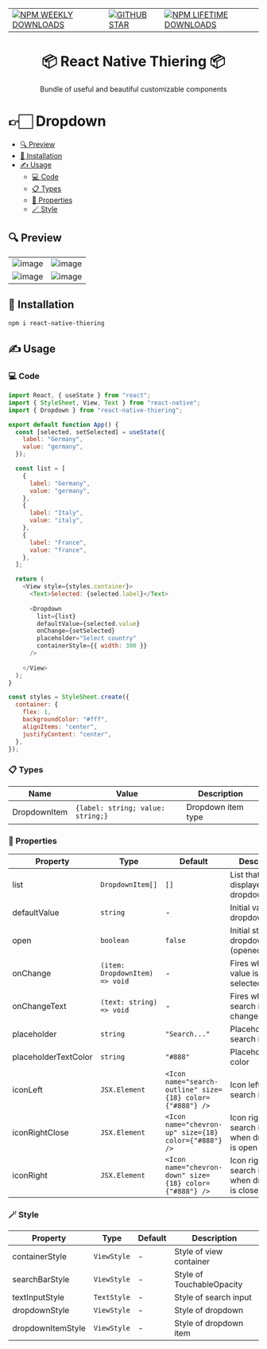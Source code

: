 
|   |   |   | 
|---|---|---|
| <a href="https://www.npmjs.com/package/react-native-thiering">![NPM WEEKLY DOWNLOADS](https://img.shields.io/npm/dw/react-native-thiering?color=%232CA215&label=WEEKLY%20DOWNLOADS&style=for-the-badge)</a> | <a href="https://github.com/noah4ever/react-native-thiering/stargazers">![GITHUB STAR](https://img.shields.io/github/stars/noah4ever/react-native-thiering?label=Give%20Us%20A%20Star&style=for-the-badge)</a> | <a href="https://www.npmjs.com/package/react-native-thiering">![NPM LIFETIME DOWNLOADS](https://img.shields.io/npm/dt/react-native-thiering?color=%232CA215&style=for-the-badge)</a> | 


<h1 align="center"> 📦 React Native Thiering 📦</h1>
<p align="center">Bundle of useful and beautiful customizable components</p>

# 👉🏻 Dropdown
- [🔍 Preview](#-preview)
- [💾 Installation](#-installation)
- [✍ Usage](#-usage)
  * [💻 Code](#-code)
  * [📋 Types](#-types)
  * [🎯 Properties](#-properties)
  * [🪄 Style](#-style)
## 🔍 Preview
|   |   | 
|---|---|
| ![image](https://user-images.githubusercontent.com/66632359/213036808-c854f6fb-f7fb-49a4-b06f-131050c563e0.png) | ![image](https://user-images.githubusercontent.com/66632359/213036837-bb7cbefb-c99d-45c7-9f3e-de9bd945c959.png) | 
| ![image](https://user-images.githubusercontent.com/66632359/213036957-f58bbefa-b49b-429a-8d1e-a6be49c336c8.png) | ![image](https://user-images.githubusercontent.com/66632359/213037081-b5a0ec0f-05db-4679-8e1a-f2615408211d.png) | 

## 💾 Installation
```sh
npm i react-native-thiering
```
## ✍ Usage
### 💻 Code
```javascript
import React, { useState } from "react";
import { StyleSheet, View, Text } from "react-native";
import { Dropdown } from "react-native-thiering";

export default function App() {
  const [selected, setSelected] = useState({
    label: "Germany",
    value: "germany",
  });

  const list = [
    {
      label: "Germany",
      value: "germany",
    },
    {
      label: "Italy",
      value: "italy",
    },
    {
      label: "France",
      value: "france",
    },
  ];

  return (
    <View style={styles.container}>
      <Text>Selected: {selected.label}</Text>
      
      <Dropdown
        list={list}
        defaultValue={selected.value}
        onChange={setSelected}
        placeholder="Select country"
        containerStyle={{ width: 300 }}
      />
      
    </View>
  );
}

const styles = StyleSheet.create({
  container: {
    flex: 1,
    backgroundColor: "#fff",
    alignItems: "center",
    justifyContent: "center",
  },
});

```

### 📋 Types
| Name | Value | Description |
|---|---|---|
| DropdownItem | `{label: string; value: string;}` | Dropdown item type |

### 🎯 Properties

| Property | Type | Default | Description |
|---|---|---|---|
| list | `DropdownItem[]` | `[]` | List that will be displayed in dropdown |
| defaultValue | `string` | - | Initial value of dropdown |
| open | `boolean` | `false` | Initial state of dropdown (opened/closed) |
| onChange | `(item: DropdownItem) => void` | - | Fires when new value is selected |
| onChangeText | `(text: string) => void` | - | Fires when search input changes |
| placeholder | `string` | `"Search..."` | Placeholder of search input |
| placeholderTextColor | `string` | `"#888"` | Placeholder text color |
| iconLeft | `JSX.Element` | `<Icon name="search-outline" size={18} color={"#888"} />` | Icon left of search input |
| iconRightClose | `JSX.Element` | `<Icon name="chevron-up" size={18} color={"#888"} />` | Icon right of search input when dropdown is open |
| iconRight | `JSX.Element` | `<Icon name="chevron-down" size={18} color={"#888"} />` | Icon right of search input when dropdown is closed |


### 🪄 Style

| Property | Type | Default | Description |
|---|---|---|---|
| containerStyle | `ViewStyle` | - | Style of view container |
| searchBarStyle | `ViewStyle` | - | Style of TouchableOpacity |
| textInputStyle | `TextStyle` | - | Style of search input |
| dropdownStyle | `ViewStyle` | - | Style of dropdown |
| dropdownItemStyle | `ViewStyle` | - | Style of dropdown item |
